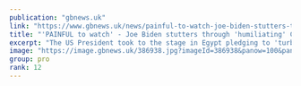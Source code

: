```yaml
---
publication: "gbnews.uk"
link: "https://www.gbnews.uk/news/painful-to-watch-joe-biden-stutters-through-humiliating-cop27-speech/386905"
title: "'PAINFUL to watch' - Joe Biden stutters through 'humiliating' Cop27 speech"
excerpt: "The US President took to the stage in Egypt pledging to 'turbocharge' the clean energy economy"
image: "https://image.gbnews.uk/386938.jpg?imageId=386938&panow=100&panoh=100&panox=0&panoy=0&heightw=100&heighth=100&heightx=0&heighty=0&width=1200&height=630"
group: pro
rank: 12
---
```

